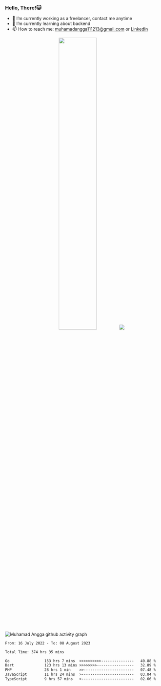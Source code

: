 
### Hello, There!🐱

- 🔭 I’m currently working as a freelancer, contact me anytime
- 🌱 I’m currently learning about backend
- 📫 How to reach me: [muhamadangga111213@gmail.com](mailto:muhamadangga111213@gmail.com) or [LinkedIn](https://www.linkedin.com/in/muhamad-angga)

<p align="center">
    <img width="49.5%" src="https://github-readme-stats.vercel.app/api?username=muhangga&count_private=true&theme=ocean_dark&show_icons=true" />
    &nbsp;
    <img src="https://github-readme-stats.vercel.app/api/top-langs/?username=muhangga&langs_count=8&layout=compact&theme=ocean_dark&show_icons=true" />
</p>

![Muhamad Angga github activity graph](https://github-readme-activity-graph.cyclic.app/graph?username=muhangga&custom_title=Angga&color=708090&theme=github-dark)


<!--START_SECTION:waka-->

```txt
From: 16 July 2022 - To: 08 August 2023

Total Time: 374 hrs 35 mins

Go                153 hrs 7 mins  >>>>>>>>>>---------------   40.88 %
Dart              123 hrs 13 mins >>>>>>>>-----------------   32.89 %
PHP               28 hrs 1 min    >>-----------------------   07.48 %
JavaScript        11 hrs 24 mins  >------------------------   03.04 %
TypeScript        9 hrs 57 mins   >------------------------   02.66 %
```

<!--END_SECTION:waka-->
